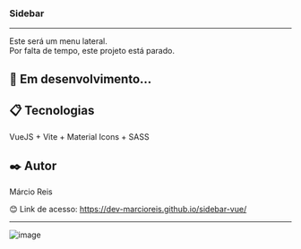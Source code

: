### Sidebar

---

Este será um menu lateral.<br>
Por falta de tempo, este projeto está parado.

## 🚀 Em desenvolvimento...

## 📋 Tecnologias
VueJS + Vite + Material Icons + SASS

## ✒️ Autor
Márcio Reis

😊 Link de acesso: https://dev-marcioreis.github.io/sidebar-vue/

---
![image](https://user-images.githubusercontent.com/122680054/235357366-88ddcf53-2631-4e2c-b633-6f4f373f02eb.png)
